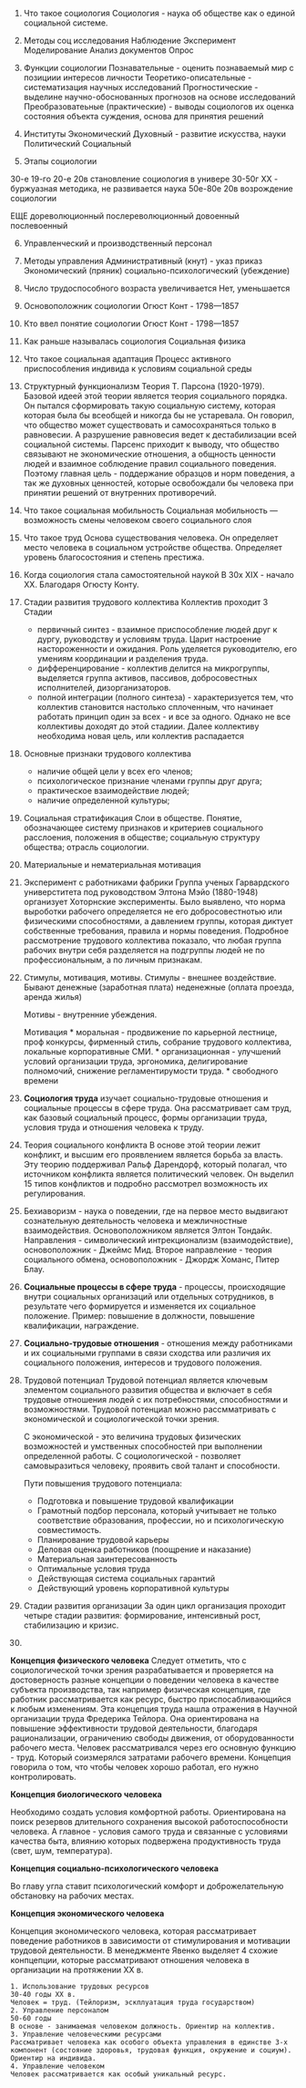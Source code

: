 1. Что такое социология 
	Социология - наука об обществе как о единой социальной системе.

2. Методы соц исследования
Наблюдение
Эксперимент
Моделирование
Анализ документов
Опрос

3. Функции социологии
Познавательные - оценить познаваемый мир с позициии интересов личности
Теоретико-описательные - систематизация научных исследований
Прогностические - выделине научно-обоснованных прогнозов на основе исследований
Преобразоватеьные (практические) - выводы социологов их оценка состояния объекта суждения, основа для принятия решений

4. Институты
Экономический
Духовный - развитие искусства, науки
Политический
Социальный

5. Этапы  социологии

30-е 19-го 20-е 20в становление
социология в универе 
30-50г XX - буржуазная методика, не развивается наука
50е-80е 20в возрождение социологии

ЕЩЕ
дореволюционный
послереволюционный
довоенный
послевоенный

6. Управленческий и производственный персонал

7. Методы управления
Административный (кнут) - указ приказ
Экономический (пряник)
социально-психологический (убеждение)

1. Число трудоспособного возраста увеличивается
	Нет, уменьшается

2. Основоположник социологии
	Огюст Конт - 1798—1857

3. Кто ввел понятие социологии
	Огюст Конт - 1798—1857

4. Как раньше называлась социология
	Социальная физика

5. Что такое социальная адаптация
	Процесс активного приспособления индивида к условиям социальной среды

6. Структурный функционализм
	Теория Т. Парсона (1920-1979). 
	Базовой идеей этой теории является теория социального порядка. Он пытался сформировать такую социальную систему, которая которая была бы всеобщей и никогда бы не устаревала. Он говорил, что общество может существовать и самосохраняться только в равновесии. А разрушение равновесия ведет к дестабилизации всей социальной системы. Парсенс приходит к выводу, что общество связывают не экономические отношения, а общность ценности людей и взаимное соблюдение правил социального поведения. Поэтому главная цель - поддержание образцов и норм поведения, а так же духовных ценностей, которые освобождали бы человека при принятии решений от внутренних противоречий.

7. Что такое социальная мобильность
	Социальная мобильность — возможность смены человеком своего социального слоя

8. Что такое труд
	Основа существования человека.
	Он определяет место человека в социальном устройстве общества. Определяет уровень благосостояния и степень престижа. 

9. Когда социология стала самостоятельной наукой
	В 30х XIX - начало XX. Благодаря Огюсту Конту.

10. Стадии развития трудового коллектива
	Коллектив проходит 3 Стадии
	* первичный синтез - взаимное приспособление людей друг к дургу, руководству и условиям труда. Царит настроение настороженности и ожидания. Роль уделяется руководителю, его умениям координации и разделения труда.
	* дифференцирование - коллектив делится на микрогруппы, выделяется группа активов, пассивов, добросовестных исполнителей, дизорганизаторов.
	* полной интеграции (полного синтеза) - характеризуется тем, что коллектив становится настолько сплоченным, что начинает работать принцип один за всех - и все за одного. Однако не все коллективы доходят до этой стадиии. Далее коллективу необходима новая цель, или коллектив распадается

11. Основные признаки трудового коллектива
	* наличие общей цели у всех его членов;
	* психологическое признание членами группы друг друга;
	* практическое взаимодействие людей;
	* наличие определенной культуры;

12. Социальная стратификация
	Слои в обществе. Понятие, обозначающее систему признаков и критериев социального расслоения, положения в обществе; социальную структуру общества; отрасль социологии.

13. Материальные и нематериальная мотивация


14. Эксперимент с  работниками фабрики
Группа ученых Гарвардского универститета под руководством Элтона Мэйо (1880-1948) организует Хоторнские эксперименты. Было выявлено, что норма выроботки рабочего определяется не его добросовестнотью или физическими способностями, а давлением группы, которая диктует собственные требования, правила и нормы поведения. Подробное рассмотрение трудового коллектива показало, что любая группа рабочих внутри себя разделяется на подгруппы людей не по профессиональным, а по личным признакам.

15. Стимулы, мотивация, мотивы.
	Стимулы - внешнее воздействие. Бывают денежные (заработная плата) неденежные (оплата проезда, аренда жилья)

	Мотивы - внутренние убеждения.

	Мотивация
		* моральная - продвижение по карьерной лестнице, проф конкурсы, фирменный стиль, собрание трудового коллектива, локальные корпоративные СМИ.
		* организационная - улучшений условий организации труда, эргономика, делигирование полномочий, снижение регламентирумости труда.
		* свободного времени
	
16. **Социология труда** изучает социально-трудовые отношения и социальные процессы в сфере труда. Она рассматривает сам труд, как базовый социальный процесс, формы организации труда, условия труда и отношения человека к труду.

17. Теория социального конфликта
	В основе этой теории лежит конфликт, и высшим его проявлением является борьба за власть. Эту теорию поддерживал Ральф Дарендорф, который полагал, что источником конфликта является политический человек. Он выделил 15 типов конфликтов и подробно рассмотрел возможность их регулирования.

18. Бехиаворизм - наука о поведении, где на первое место выдвигают сознательную деятельность человека и межличностные взаимодействия. Основоположником является Элтон Тондайк.	
Направления - символический интрекционализм (взаимодействие), основоположник - Джеймс Мид. 
Второе направление - теория социального обмена, основоположник - Джордж Хоманс, Питер Блау.

19. **Социальные процессы в сфере труда** - процессы, происходящие внутри социальных организаций или отдельных сотрудников, в результате чего формируется и изменяется их социальное положение. Пример: повышение в должности, повышение квалификации, награждение.

20. **Социально-трудовые отношения** - отношения между работниками и их социальными группами в связи сходства или различия их социального положения, интересов и трудового положения.

21. Трудовой потенциал
	Трудовой потенциал является ключевым элементом социального развития общества и включает в себя трудовые отношения людей с их потребностями, способностями и возможностями. Трудовой потенциал можно рассмматривать с экономической и социологической точки зрения.

	С экономической - это величина трудовых физических возможностей и умственных способностей при выполнении определенной работы.
	С социологической - позволяет самовыразиться человеку, проявить свой талант и способности.

	Пути повышения трудового потенциала:
	* Подготовка и повышение трудовой квалификации
	* Грамотный подбор персонала, который учитывает не только соответствие образования, профессии, но и психологическую совместимость.
	* Планирование трудовой карьеры
	* Деловая оценка работников (поощрение и наказание)
	* Материальная заинтересованность
	* Оптимальные условия труда
	* Действующая система социальных гарантий
	* Действующий уровень корпоративной культуры

22. Стадии развития организации
За один цикл организация проходит четыре стадии развития: формирование, интенсивный рост, стабилизацию и кризис.

23. 
**Концепция физического человека**
Следует отметить, что с социологической точки зрения разрабатывается и проверяется на достоверность разные концепции о поведении человека в качестве субъекта производства, так например физическая концепция, где работник рассматривается как ресурс, быстро приспосабливающийся к любым изменениям. Эта концепция труда нашла отражения в Научной организации труда Фредерика Тейлора. Она ориентирована на повышение эффективности трудовой деятельности, благодаря рационализации, ограничению свободы движения, от оборудованности рабочего места. Человек рассматривался через его основную функцию - труд. Который соизмерялся затратами рабочего времени. Концепция говорила о том, что чтобы человек хорошо работал, его нужно контролировать.

**Концепция биологического человека**

Необходимо создать условия комфортной работы. Ориентирована на поиск резервов длительного сохранения высокой работоспособности человека. А главное - условия самого труда и связанные с условиями качества быта, влиянию которых подвержена продуктивность труда (свет, шум, температура).

**Концепция социально-психологического человека**

Во главу угла ставит психологический комфорт и доброжелательную обстановку на рабочих местах.

**Концепция экономического человека**

Концепция экономического человека, которая рассматривает поведение работников в зависимости от стимулирования и мотивации трудовой деятельности. 
В менеджменте Явенко выделяет 4 схожие конпцепции, которые рассматривают отношения человека в организации на протяжении XX в. 

	1. Использование трудовых ресурсов
	30-40 годы XX в. 
	Человек = труд. (Тейлоризм, эскплуатация труда государством)
	2. Управление персоналом
	50-60 годы
	В основе - занимаемая человеком должность. Ориентир на коллектив.
	3. Управление человеческими ресурсами
	Рассматривает человека как особого объекта управления в единстве 3-х компонент (состояние здоровья, трудовая функция, окружение и социум). Ориентир на индивида.
	4. Управление человеком
	Человек рассматривается как особый уникальный ресурс.